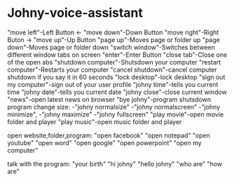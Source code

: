 # Johny-voice-assistant
"move left"-Left Button <-
"move down"-Down Button 
"move right"-Right Buton ->
"move up"-Up Button
"page up"-Moves page or folder up
"page down"-Moves page or folder down
"switch window"-Switches between different window tabs on screen
"enter"-Enter Button
"close tab"-Close one of the open abs
"shutdown computer"-Shutsdown your computer
"restart computer"-Restarts your computer
"cancel shutdown"-cancel computer shutdown if you say it in 60 seconds
 "lock desktop"-lock desktop
"sign out my computer"-sign out of your user profile
"johny time"-tells you current time
"johny date"-tells you current date
"johny close"-close current window
"news"-open latest news on browser
"bye johny"-program shutsdown
program change size:
-"johny normalsize"
-"johny normalscreen"
-"johny minimize",
-"johny maximize"
-"johny fullscreen"
"play movie"-open movie folder and player
"play music"-open music folder and player

open website,folder,program:
"open facebook"
"open notepad"
"open youtube"
"open word"
"open google"
"open powerpoint"
"open my computer"

talk with the program:
"your birth"
"hi johny"
"hello johny"
"who are"
"how are"

